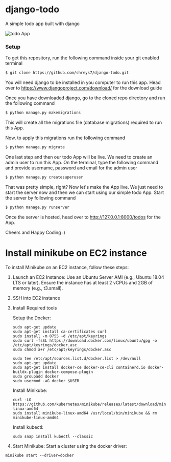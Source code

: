 # django-todo
A simple todo app built with django

![todo App](https://raw.githubusercontent.com/shreys7/django-todo/develop/staticfiles/todoApp.png)
### Setup
To get this repository, run the following command inside your git enabled terminal
```bash
$ git clone https://github.com/shreys7/django-todo.git
```
You will need django to be installed in you computer to run this app. Head over to https://www.djangoproject.com/download/ for the download guide

Once you have downloaded django, go to the cloned repo directory and run the following command

```bash
$ python manage.py makemigrations
```

This will create all the migrations file (database migrations) required to run this App.

Now, to apply this migrations run the following command
```bash
$ python manage.py migrate
```

One last step and then our todo App will be live. We need to create an admin user to run this App. On the terminal, type the following command and provide username, password and email for the admin user
```bash
$ python manage.py createsuperuser
```

That was pretty simple, right? Now let's make the App live. We just need to start the server now and then we can start using our simple todo App. Start the server by following command

```bash
$ python manage.py runserver
```

Once the server is hosted, head over to http://127.0.0.1:8000/todos for the App.

Cheers and Happy Coding :)

# Install minikube on EC2 instance
To install Minikube on an EC2 instance, follow these steps:

1) Launch an EC2 Instance:
     Use an Ubuntu Server AMI (e.g., Ubuntu 18.04 LTS or later).
     Ensure the instance has at least 2 vCPUs and 2GB of memory (e.g., t3.small).

2) SSH into EC2 instance
3) Install Required tools
   
   Setup the Docker:

   ```
   sudo apt-get update
   sudo apt-get install ca-certificates curl
   sudo install -m 0755 -d /etc/apt/keyrings
   sudo curl -fsSL https://download.docker.com/linux/ubuntu/gpg -o /etc/apt/keyrings/docker.asc
   sudo chmod a+r /etc/apt/keyrings/docker.asc
   
   sudo tee /etc/apt/sources.list.d/docker.list > /dev/null
   sudo apt-get update
   sudo apt-get install docker-ce docker-ce-cli containerd.io docker-buildx-plugin docker-compose-plugin
   sudo groupadd docker
   sudo usermod -aG docker $USER
   ```


   Install Minikube:
   ```
   curl -LO https://github.com/kubernetes/minikube/releases/latest/download/minikube-linux-amd64
   sudo install minikube-linux-amd64 /usr/local/bin/minikube && rm minikube-linux-amd64
   ```

   Install kubectl:
   ```
   sudo snap install kubectl --classic
   ```

4) Start Minikube:
  Start a cluster using the docker driver:  
  ```
  minikube start --driver=docker
  ```
